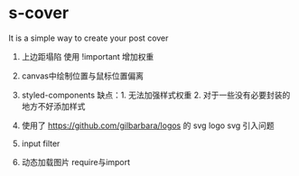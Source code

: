 # s-cover

It is a simple way to create your post cover

1. 上边距塌陷 使用 !important 增加权重
2. canvas中绘制位置与鼠标位置偏离
3. styled-components 缺点：1. 无法加强样式权重 2. 对于一些没有必要封装的地方不好添加样式
4. 使用了 https://github.com/gilbarbara/logos 的 svg logo 
    svg 引入问题

5. input filter

6. 动态加载图片 require与import